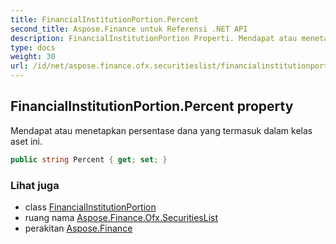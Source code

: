 ```yaml
---
title: FinancialInstitutionPortion.Percent
second_title: Aspose.Finance untuk Referensi .NET API
description: FinancialInstitutionPortion Properti. Mendapat atau menetapkan persentase dana yang termasuk dalam kelas aset ini.
type: docs
weight: 30
url: /id/net/aspose.finance.ofx.securitieslist/financialinstitutionportion/percent/
---
```

## FinancialInstitutionPortion.Percent property

Mendapat atau menetapkan persentase dana yang termasuk dalam kelas aset ini.

```csharp
public string Percent { get; set; }
```

### Lihat juga

* class [FinancialInstitutionPortion](../)
* ruang nama [Aspose.Finance.Ofx.SecuritiesList](../../financialinstitutionportion/)
* perakitan [Aspose.Finance](../../../)


